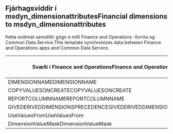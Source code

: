 ## <a name="financial-dimensions-to-msdyn_dimensionattributes"></a><span data-ttu-id="4aace-101">Fjárhagsvíddir í msdyn_dimensionattributes</span><span class="sxs-lookup"><span data-stu-id="4aace-101">Financial dimensions to msdyn_dimensionattributes</span></span>

<span data-ttu-id="4aace-102">Þetta sniðmát samstillir gögn á milli Finance and Operations -forrita og Common Data Service.</span><span class="sxs-lookup"><span data-stu-id="4aace-102">This template synchronizes data between Finance and Operations apps and Common Data Service.</span></span>

<span data-ttu-id="4aace-103">Svæði í Finance and Operations</span><span class="sxs-lookup"><span data-stu-id="4aace-103">Finance and Operations field</span></span> | <span data-ttu-id="4aace-104">Gerð vörpunar</span><span class="sxs-lookup"><span data-stu-id="4aace-104">Map type</span></span> | <span data-ttu-id="4aace-105">Annar Dynamics 365 reitur</span><span class="sxs-lookup"><span data-stu-id="4aace-105">Other Dynamics 365 field</span></span> | <span data-ttu-id="4aace-106">Sjálfgildi</span><span class="sxs-lookup"><span data-stu-id="4aace-106">Default value</span></span>
---|---|---|---
<span data-ttu-id="4aace-107">DIMENSIONNAME</span><span class="sxs-lookup"><span data-stu-id="4aace-107">DIMENSIONNAME</span></span> | = | <span data-ttu-id="4aace-108">msdyn_dimensionname</span><span class="sxs-lookup"><span data-stu-id="4aace-108">msdyn_dimensionname</span></span> | 
<span data-ttu-id="4aace-109">COPYVALUESONCREATE</span><span class="sxs-lookup"><span data-stu-id="4aace-109">COPYVALUESONCREATE</span></span> | >< | <span data-ttu-id="4aace-110">msdyn_copyvaluesoncreate</span><span class="sxs-lookup"><span data-stu-id="4aace-110">msdyn_copyvaluesoncreate</span></span> | 
<span data-ttu-id="4aace-111">REPORTCOLUMNNAME</span><span class="sxs-lookup"><span data-stu-id="4aace-111">REPORTCOLUMNNAME</span></span> | = | <span data-ttu-id="4aace-112">msdyn_reportcolumnname</span><span class="sxs-lookup"><span data-stu-id="4aace-112">msdyn_reportcolumnname</span></span> | 
<span data-ttu-id="4aace-113">GIVEDERIVEDDIMENSIONSPRECEDENCE</span><span class="sxs-lookup"><span data-stu-id="4aace-113">GIVEDERIVEDDIMENSIONSPRECEDENCE</span></span> | >< | <span data-ttu-id="4aace-114">msdyn_givederiveddimensionsprecedence</span><span class="sxs-lookup"><span data-stu-id="4aace-114">msdyn_givederiveddimensionsprecedence</span></span> | 
<span data-ttu-id="4aace-115">UseValuesFrom</span><span class="sxs-lookup"><span data-stu-id="4aace-115">UseValuesFrom</span></span> | = | <span data-ttu-id="4aace-116">msdyn_usevaluesfrom</span><span class="sxs-lookup"><span data-stu-id="4aace-116">msdyn_usevaluesfrom</span></span> | 
<span data-ttu-id="4aace-117">DimensionValueMask</span><span class="sxs-lookup"><span data-stu-id="4aace-117">DimensionValueMask</span></span> | = | <span data-ttu-id="4aace-118">msdyn_dimensionvaluemask</span><span class="sxs-lookup"><span data-stu-id="4aace-118">msdyn_dimensionvaluemask</span></span> | 
